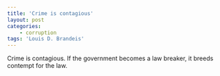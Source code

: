 ```yaml
---
title: 'Crime is contagious'
layout: post
categories:
    - corruption
tags: 'Louis D. Brandeis'
---
```


Crime is contagious. If the government becomes a law breaker, it breeds contempt for the law.